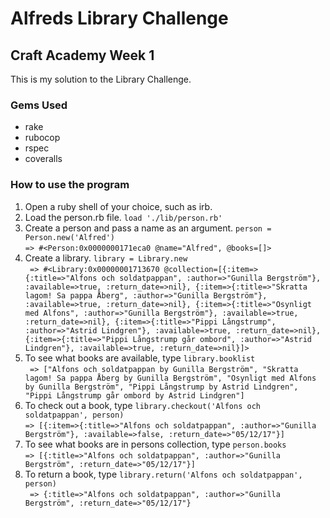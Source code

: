 # Alfreds Library Challenge

## Craft Academy Week 1

This is my solution to the Library Challenge.

### Gems Used

* rake
* rubocop
* rspec
* coveralls

### How to use the program

1. Open a ruby shell of your choice, such as irb.
2. Load the person.rb file. `load './lib/person.rb'`
3. Create a person and pass a name as an argument. `person = Person.new('Alfred')`  
`=> #<Person:0x0000000171eca0 @name="Alfred", @books=[]>`
4. Create a library. `library = Library.new`  
` => #<Library:0x00000001713670 @collection=[{:item=>{:title=>"Alfons och soldatpappan", :author=>"Gunilla Bergström"}, :available=>true, :return_date=>nil}, {:item=>{:title=>"Skratta lagom! Sa pappa Åberg", :author=>"Gunilla Bergström"}, :available=>true, :return_date=>nil}, {:item=>{:title=>"Osynligt med Alfons", :author=>"Gunilla Bergström"}, :available=>true, :return_date=>nil}, {:item=>{:title=>"Pippi Långstrump", :author=>"Astrid Lindgren"}, :available=>true, :return_date=>nil}, {:item=>{:title=>"Pippi Långstrump går ombord", :author=>"Astrid Lindgren"}, :available=>true, :return_date=>nil}]>`
5. To see what books are available, type `library.booklist`  
` => ["Alfons och soldatpappan by Gunilla Bergström", "Skratta lagom! Sa pappa Åberg by Gunilla Bergström", "Osynligt med Alfons by Gunilla Bergström", "Pippi Långstrump by Astrid Lindgren", "Pippi Långstrump går ombord by Astrid Lindgren"]`
6. To check out a book, type `library.checkout('Alfons och soldatpappan', person)`  
`=> [{:item=>{:title=>"Alfons och soldatpappan", :author=>"Gunilla Bergström"}, :available=>false, :return_date=>"05/12/17"}]`
7. To see what books are in persons collection, type `person.books`  
` => [{:title=>"Alfons och soldatpappan", :author=>"Gunilla Bergström", :return_date=>"05/12/17"}] `
8. To return a book, type `library.return('Alfons och soldatpappan', person)`  
` => {:title=>"Alfons och soldatpappan", :author=>"Gunilla Bergström", :return_date=>"05/12/17"}`
